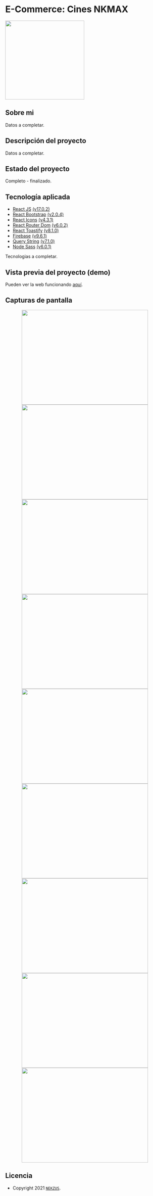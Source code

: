 
# E-Commerce: Cines NKMAX 

<p>
<img src="https://firebasestorage.googleapis.com/v0/b/dbcinenkmax-17010.appspot.com/o/Readme.md%2FLogoNkMaxShadow.png?alt=media&token=1463fc04-ae5b-478a-8578-16a7081479eb" 
height="250">
</p>

## Sobre mi

Datos a completar.


## Descripción del proyecto

Datos a completar.

## Estado del proyecto

Completo - finalizado.

## Tecnología aplicada

- [React JS](https://reactjs.org/) [(v17.0.2)](https://reactjs.org/)
- [React Bootstrap](https://react-bootstrap.github.io/) [(v2.0.4)](https://react-bootstrap.github.io/)
- [React Icons](https://react-icons.github.io/react-icons/) [(v4.3.1)](https://react-icons.github.io/react-icons/)
- [React Router Dom](https://reactrouter.com/docs/en/v6) [(v6.0.2)](https://reactrouter.com/docs/en/v6)
- [React Toastify](https://www.npmjs.com/package/react-toastify) [(v8.1.0)](https://www.npmjs.com/package/react-toastify)
- [Firebase](https://firebase.google.com/) [(v9.6.1)](https://firebase.google.com/)
- [Query String](https://www.npmjs.com/package/query-string) [(v7.1.0)](https://www.npmjs.com/package/query-string)
- [Node Sass](https://www.npmjs.com/package/node-sass) [(v6.0.1)](https://www.npmjs.com/package/node-sass)

Tecnologias a completar.


## Vista previa del proyecto (demo)

Pueden ver la web funcionando [aquí](https://dbcinenkmax-17010.web.app/).

## Capturas de pantalla

<p align="center">
<img src="https://firebasestorage.googleapis.com/v0/b/dbcinenkmax-17010.appspot.com/o/Readme.md%2F1-mini_Inicio.png?alt=media&token=3d0e3bf3-54f9-4d9c-b469-1e5428b8818f" 
height="300" width="400">
<img src="https://firebasestorage.googleapis.com/v0/b/dbcinenkmax-17010.appspot.com/o/Readme.md%2F4-mini_Catalog.png?alt=media&token=075a04c3-b2d6-4717-a97a-7efa87e00574" 
height="300" width="400">
<img src="https://firebasestorage.googleapis.com/v0/b/dbcinenkmax-17010.appspot.com/o/Readme.md%2F2-mini_Login.png?alt=media&token=fd57b517-9f23-4abd-b038-6f80b2041dce" 
height="300" width="400">
<img src="https://firebasestorage.googleapis.com/v0/b/dbcinenkmax-17010.appspot.com/o/Readme.md%2F3-mini_Register.png?alt=media&token=9d4329bc-0b14-461e-a646-e7be006c170c" 
height="300" width="400">
<img src="https://firebasestorage.googleapis.com/v0/b/dbcinenkmax-17010.appspot.com/o/Readme.md%2F5-mini_Item%20Detail.png?alt=media&token=238a2ca1-c8e1-424c-9fdb-f27378600939" 
height="300" width="400">
<img src="https://firebasestorage.googleapis.com/v0/b/dbcinenkmax-17010.appspot.com/o/Readme.md%2F6-mini_Item%20Detail%202.png?alt=media&token=05d323f2-350f-4f0a-8e12-f0fa38fc2688" 
height="300" width="400">
<img src="https://firebasestorage.googleapis.com/v0/b/dbcinenkmax-17010.appspot.com/o/Readme.md%2F7-mini_cart.png?alt=media&token=9d3eb1f9-04aa-46ac-bcbf-cfde223f9f14" 
height="300" width="400">
<img src="https://firebasestorage.googleapis.com/v0/b/dbcinenkmax-17010.appspot.com/o/Readme.md%2F8-mini_Order%20list.png?alt=media&token=623fefac-225d-40c0-8fe0-e4365a1a37ec" 
height="300" width="400">
<img src="https://firebasestorage.googleapis.com/v0/b/dbcinenkmax-17010.appspot.com/o/Readme.md%2F9-mini_Offcanvas.png?alt=media&token=1281065a-89d5-4a02-95f9-cdba47f8b3a9" 
height="300" width="400">
</p>

## Licencia

- Copyright 2021 [`NEKZUS`](https://github.com/Nekzus).

